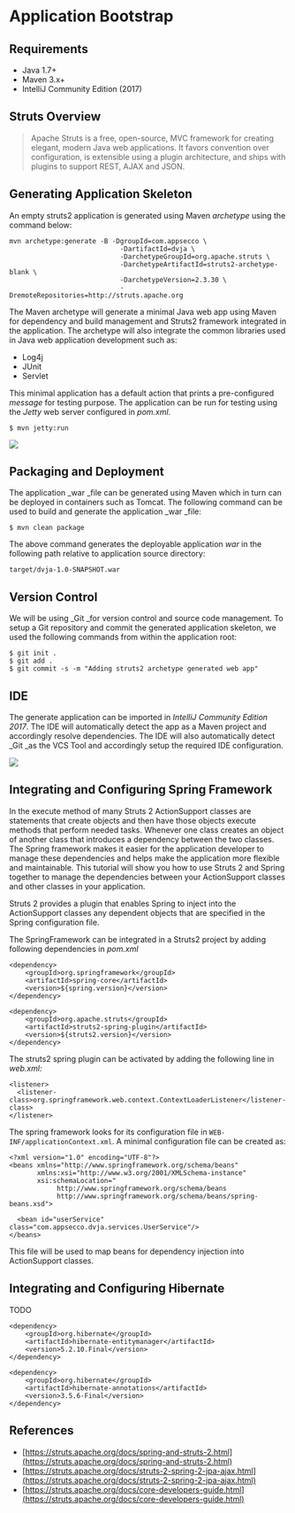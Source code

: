 #  Application Bootstrap

## Requirements

* Java 1.7+
* Maven 3.x+
* IntelliJ Community Edition \(2017\)

## Struts Overview

> Apache Struts is a free, open-source, MVC framework for creating elegant, modern Java web applications. It favors convention over configuration, is extensible using a plugin architecture, and ships with plugins to support REST, AJAX and JSON.

## Generating Application Skeleton

An empty struts2 application is generated using Maven _archetype_ using the command below:

```
mvn archetype:generate -B -DgroupId=com.appsecco \
                            -DartifactId=dvja \
                            -DarchetypeGroupId=org.apache.struts \
                            -DarchetypeArtifactId=struts2-archetype-blank \
                            -DarchetypeVersion=2.3.30 \
                            -DremoteRepositories=http://struts.apache.org
```

The Maven archetype will generate a minimal Java web app using Maven for dependency and build management and Struts2 framework integrated in the application. The archetype will also integrate the common libraries used in Java web application development such as:

* Log4j
* JUnit
* Servlet

This minimal application has a default action that prints a pre-configured _message_ for testing purpose. The application can be run for testing using the _Jetty_ web server configured in _pom.xml._

```
$ mvn jetty:run
```

![](/assets/struts2_hw.png)

## Packaging and Deployment

The application \_war \_file can be generated using Maven which in turn can be deployed in containers such as Tomcat. The following command can be used to build and generate the application \_war \_file:

```
$ mvn clean package
```

The above command generates the deployable application _war_ in the following path relative to application source directory:

```
target/dvja-1.0-SNAPSHOT.war
```

## Version Control

We will be using \_Git \_for version control and source code management. To setup a Git repository and commit the generated application skeleton, we used the following commands from within the application root:

```
$ git init .
$ git add .
$ git commit -s -m "Adding struts2 archetype generated web app"
```

## IDE

The generate application can be imported in _IntelliJ Community Edition 2017_. The IDE will automatically detect the app as a Maven project and accordingly resolve dependencies. The IDE will also automatically detect \_Git \_as the VCS Tool and accordingly setup the required IDE configuration.

![](/assets/intellij_hw.png)

## Integrating and Configuring Spring Framework

In the execute method of many Struts 2 ActionSupport classes are statements that create objects and then have those objects execute methods that perform needed tasks. Whenever one class creates an object of another class that introduces a dependency between the two classes. The Spring framework makes it easier for the application developer to manage these dependencies and helps make the application more flexible and maintainable. This tutorial will show you how to use Struts 2 and Spring together to manage the dependencies between your ActionSupport classes and other classes in your application.

Struts 2 provides a plugin that enables Spring to inject into the ActionSupport classes any dependent objects that are specified in the Spring configuration file.

The SpringFramework can be integrated in a Struts2 project by adding following dependencies in _pom.xml_

```
<dependency>
    <groupId>org.springframework</groupId>
    <artifactId>spring-core</artifactId>
    <version>${spring.version}</version>
</dependency>

<dependency>
    <groupId>org.apache.struts</groupId>
    <artifactId>struts2-spring-plugin</artifactId>
    <version>${struts2.version}</version>
</dependency>
```

The struts2 spring plugin can be activated by adding the following line in _web.xml:_

```
<listener>
  <listener-class>org.springframework.web.context.ContextLoaderListener</listener-class>
</listener>
```

The spring framework looks for its configuration file in `WEB-INF/applicationContext.xml`. A minimal configuration file can be created as:

```
<?xml version="1.0" encoding="UTF-8"?>
<beans xmlns="http://www.springframework.org/schema/beans"
       xmlns:xsi="http://www.w3.org/2001/XMLSchema-instance"
       xsi:schemaLocation="
            http://www.springframework.org/schema/beans
            http://www.springframework.org/schema/beans/spring-beans.xsd">

  <bean id="userService" class="com.appsecco.dvja.services.UserService"/>
</beans>
```

This file will be used to map beans for dependency injection into ActionSupport classes.

## Integrating and Configuring Hibernate

TODO

```
<dependency>
    <groupId>org.hibernate</groupId>
    <artifactId>hibernate-entitymanager</artifactId>
    <version>5.2.10.Final</version>
</dependency>

<dependency>
    <groupId>org.hibernate</groupId>
    <artifactId>hibernate-annotations</artifactId>
    <version>3.5.6-Final</version>
</dependency>
```

## References

* [https://struts.apache.org/docs/spring-and-struts-2.html](https://struts.apache.org/docs/spring-and-struts-2.html)
* [https://struts.apache.org/docs/struts-2-spring-2-jpa-ajax.html](https://struts.apache.org/docs/struts-2-spring-2-jpa-ajax.html)
* [https://struts.apache.org/docs/core-developers-guide.html](https://struts.apache.org/docs/core-developers-guide.html)



